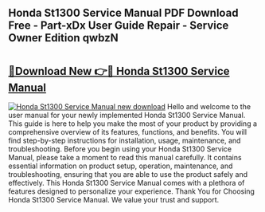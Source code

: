 ## Honda St1300 Service Manual PDF Download Free - Part-xDx User Guide Repair - Service Owner Edition qwbzN

# <h2><a href="http://bc15398.oget.top/?id=Honda+St1300+Service+Manual">🔗Download New 👉🔴 Honda St1300 Service Manual</a></h2>

[![Honda St1300 Service Manual new download](https://i.imgur.com/5g1atiW.png)](http://bc15398.oget.top/?id=Honda+St1300+Service+Manual)
Hello and welcome to the user manual for your newly implemented Honda St1300 Service Manual. This guide is here to help you make the most of your product by providing a comprehensive overview of its features, functions, and benefits. You will find step-by-step instructions for installation, usage, maintenance, and troubleshooting. Before you begin using your Honda St1300 Service Manual, please take a moment to read this manual carefully. It contains essential information on product setup, operation, maintenance, and troubleshooting, ensuring that you are able to use the product safely and effectively. This Honda St1300 Service Manual comes with a plethora of features designed to personalize your experience. Thank You for Choosing Honda St1300 Service Manual. We value your trust and support.
